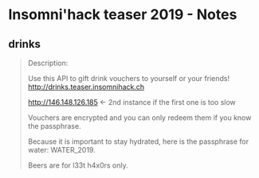 # Insomni'hack teaser 2019 - Notes

## drinks
> Description:
>
> Use this API to gift drink vouchers to yourself or your friends!
> http://drinks.teaser.insomnihack.ch
> 
> http://146.148.126.185 <- 2nd instance if the first one is too slow
> 
> Vouchers are encrypted and you can only redeem them if you know the passphrase.
> 
> Because it is important to stay hydrated, here is the passphrase for water: WATER_2019.
> 
> Beers are for l33t h4x0rs only.

